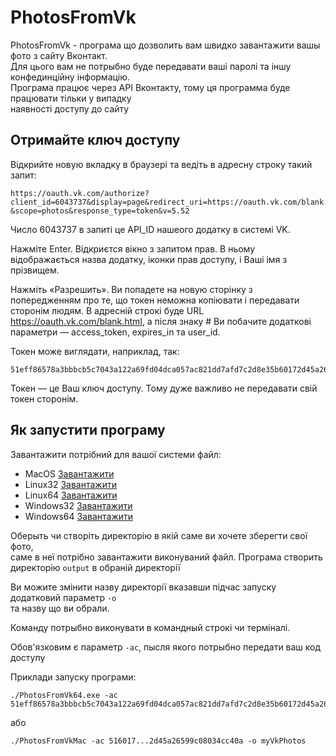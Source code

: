 # PhotosFromVk

PhotosFromVk - програма що дозволить вам швидко завантажити вашы фото з сайту Вконтакт.  
Для цього вам не потрыбно буде передавати ваші паролі та іншу конфединційну інформацію.  
Програма працює через API Вконтакту, тому ця программа буде працювати тільки у випадку  
наявності доступу до сайту

## Отримайте ключ доступу

Відкрийте новую вкладку в браузері та ведіть в адресну строку такий запит:
``` 
https://oauth.vk.com/authorize?client_id=6043737&display=page&redirect_uri=https://oauth.vk.com/blank.html
&scope=photos&response_type=token&v=5.52
```

Число 6043737 в запиті це API_ID нашеого додатку в системі VK.

Нажміте Enter. Відкриєтся вікно з запитом прав. В ньому відображається назва додатку, іконки
прав доступу, і Ваші імя з прізвищем.

Нажміть «Разрешить». Ви попадете на новую сторінку з попередженням про те, що токен неможна
копіювати і передавати сторонім людям. В адресній строкі буде URL https://oauth.vk.com/blank.html,
а після знаку # Ви побачите додаткові параметри — access_token, expires_in та user_id.

Токен може виглядати, наприклад, так:
```
51eff86578a3bbbcb5c7043a122a69fd04dca057ac821dd7afd7c2d8e35b60172d45a26599c08034cc40a
```


Токен — це Ваш ключ доступу.
Тому дуже важливо не передавати свій токен сторонім.

## Як запустити програму

Завантажити потрібний для вашої системи файл: 

* MacOS [Завантажити](./downloads/PhotosFromVkMac)  
* Linux32 [Завантажити](./downloads/PhotosFromVkLinux32)     
* Linux64 [Завантажити](./downloads/PhotosFromVkLinux64)  
* Windows32 [Завантажити](./downloads/PhotosFromVk.exe)  
* Windows64 [Завантажити](./downloads/PhotosFromVk64.exe)  
   
Оберыть чи створіть директорію в якій саме ви хочете зберегти свої фото,  
саме в неї потрібно завантажити виконуваний файл.
Програма створить директорію `output` в обраній директорії  

Ви можите змінити назву директорії вказавши підчас запуску додатковий параметр `-o`  
та назву що ви обрали. 

Команду потрыбно виконувати в командный строкі чи терміналі.

Обов'язковим є параметр `-ac`, пысля якого потрыбно передати ваш код доступу  

Приклади запуску програми: 

```
./PhotosFromVk64.exe -ac 51eff86578a3bbbcb5c7043a122a69fd04dca057ac821dd7afd7c2d8e35b60172d45a26599c08034cc40a
```

або

```
./PhotosFromVkMac -ac 516017...2d45a26599c08034cc40a -o myVkPhotos
```

